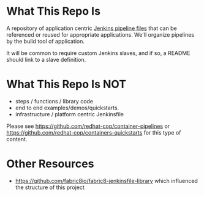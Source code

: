 # What This Repo Is

A repository of application centric [Jenkins pipeline files](https://jenkins.io/doc/book/pipeline/) that can be referenced or reused for appropriate applications.
We'll organize pipelines by the build tool of application. 

It will be common to require custom Jenkins slaves, and if so, a README should link to a slave definition.

# What This Repo Is NOT 

* steps / functions / library code 
* end to end examples/demos/quickstarts. 
* infrastructure / platform centric Jenkinsfile

Please see https://github.com/redhat-cop/container-pipelines or https://github.com/redhat-cop/containers-quickstarts for this type of content.

# Other Resources

* https://github.com/fabric8io/fabric8-jenkinsfile-library which influenced the structure of this project
